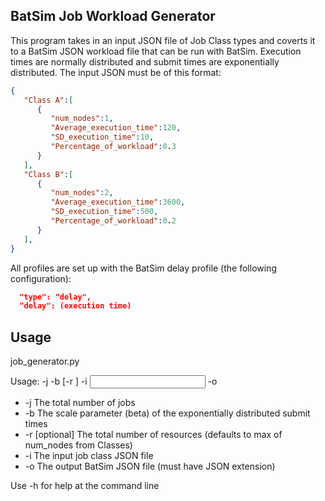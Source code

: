## BatSim Job Workload Generator

This program takes in an input JSON file of Job Class types and coverts it to a BatSim JSON workload file that can be run with BatSim. Execution times are normally distributed and submit times are exponentially distributed.
The input JSON must be of this format:

```json
{
   "Class A":[
      {
         "num_nodes":1,
         "Average_execution_time":120,
         "SD_execution_time":10,
         "Percentage_of_workload":0.3
      }
   ],
   "Class B":[
      {
         "num_nodes":2,
         "Average_execution_time":3600,
         "SD_execution_time":500,
         "Percentage_of_workload":0.2
      }
   ],
}
```

All profiles are set up with the BatSim delay profile (the following configuration):

```json
  "type": "delay",
  "delay": (execution time)
```

## Usage

job_generator.py

Usage: -j <job count> -b <scale parameter> [-r <total resources>] -i <input file name> -o <output file name>

* -j The total number of jobs
* -b The scale parameter (beta) of the exponentially distributed submit times
* -r [optional] The total number of resources (defaults to max of num_nodes from Classes)
* -i The input job class JSON file
* -o The output BatSim JSON file (must have JSON extension)

Use -h for help at the command line
